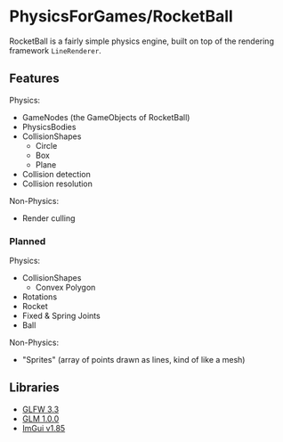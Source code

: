 # PhysicsForGames/RocketBall
RocketBall is a fairly simple physics engine, built on top of the rendering framework `LineRenderer`.

## Features
Physics:
 - GameNodes (the GameObjects of RocketBall)
 - PhysicsBodies
 - CollisionShapes
	- Circle
	- Box
	- Plane
 - Collision detection
 - Collision resolution
 
 Non-Physics:
 - Render culling
  
### Planned
Physics:
- CollisionShapes
	- Convex Polygon
 - Rotations
 - Rocket
 - Fixed & Spring Joints
 - Ball

 Non-Physics:
 - "Sprites" (array of points drawn as lines, kind of like a mesh)

## Libraries
 - [GLFW 3.3](https://github.com/glfw/glfw/releases)
 - [GLM 1.0.0](https://github.com/g-truc/glm/releases/tag/1.0.0)
 - [ImGui v1.85](https://github.com/ocornut/imgui/releases/tag/v1.85)

